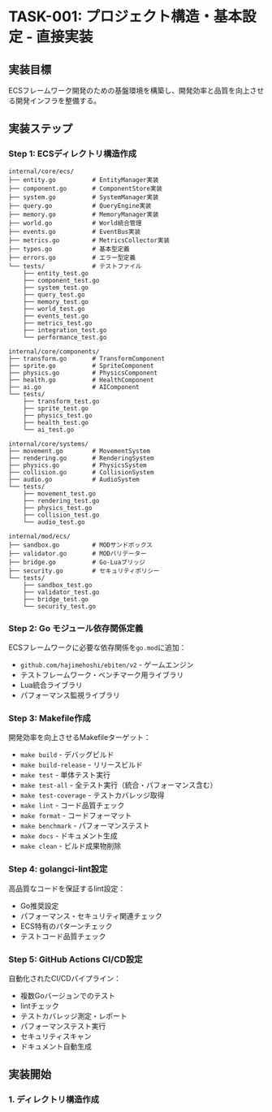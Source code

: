 # TASK-001: プロジェクト構造・基本設定 - 直接実装

## 実装目標

ECSフレームワーク開発のための基盤環境を構築し、開発効率と品質を向上させる開発インフラを整備する。

## 実装ステップ

### Step 1: ECSディレクトリ構造作成

```
internal/core/ecs/
├── entity.go          # EntityManager実装
├── component.go       # ComponentStore実装  
├── system.go          # SystemManager実装
├── query.go           # QueryEngine実装
├── memory.go          # MemoryManager実装
├── world.go           # World統合管理
├── events.go          # EventBus実装
├── metrics.go         # MetricsCollector実装
├── types.go           # 基本型定義
├── errors.go          # エラー型定義
└── tests/             # テストファイル
    ├── entity_test.go
    ├── component_test.go
    ├── system_test.go
    ├── query_test.go
    ├── memory_test.go
    ├── world_test.go
    ├── events_test.go
    ├── metrics_test.go
    ├── integration_test.go
    └── performance_test.go

internal/core/components/
├── transform.go       # TransformComponent
├── sprite.go          # SpriteComponent
├── physics.go         # PhysicsComponent
├── health.go          # HealthComponent
├── ai.go              # AIComponent
└── tests/
    ├── transform_test.go
    ├── sprite_test.go
    ├── physics_test.go
    ├── health_test.go
    └── ai_test.go

internal/core/systems/
├── movement.go        # MovementSystem
├── rendering.go       # RenderingSystem
├── physics.go         # PhysicsSystem
├── collision.go       # CollisionSystem
├── audio.go           # AudioSystem
└── tests/
    ├── movement_test.go
    ├── rendering_test.go
    ├── physics_test.go
    ├── collision_test.go
    └── audio_test.go

internal/mod/ecs/
├── sandbox.go         # MODサンドボックス
├── validator.go       # MODバリデーター
├── bridge.go          # Go-Luaブリッジ
├── security.go        # セキュリティポリシー
└── tests/
    ├── sandbox_test.go
    ├── validator_test.go
    ├── bridge_test.go
    └── security_test.go
```

### Step 2: Go モジュール依存関係定義

ECSフレームワークに必要な依存関係を`go.mod`に追加：

- `github.com/hajimehoshi/ebiten/v2` - ゲームエンジン
- テストフレームワーク・ベンチマーク用ライブラリ
- Lua統合ライブラリ
- パフォーマンス監視ライブラリ

### Step 3: Makefile作成

開発効率を向上させるMakefileターゲット：

- `make build` - デバッグビルド
- `make build-release` - リリースビルド
- `make test` - 単体テスト実行
- `make test-all` - 全テスト実行（統合・パフォーマンス含む）
- `make test-coverage` - テストカバレッジ取得
- `make lint` - コード品質チェック
- `make format` - コードフォーマット
- `make benchmark` - パフォーマンステスト
- `make docs` - ドキュメント生成
- `make clean` - ビルド成果物削除

### Step 4: golangci-lint設定

高品質なコードを保証するlint設定：

- Go推奨設定
- パフォーマンス・セキュリティ関連チェック
- ECS特有のパターンチェック
- テストコード品質チェック

### Step 5: GitHub Actions CI/CD設定

自動化されたCI/CDパイプライン：

- 複数Goバージョンでのテスト
- lintチェック
- テストカバレッジ測定・レポート
- パフォーマンステスト実行
- セキュリティスキャン
- ドキュメント自動生成

## 実装開始

### 1. ディレクトリ構造作成